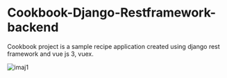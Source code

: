 # Cookbook-Django-Restframework-backend
Cookbook project is a sample recipe application created using django rest framework and vue js 3, vuex.


![imaj1](https://user-images.githubusercontent.com/44267558/206910443-2286e3ba-00ab-4350-adc5-5b6da101b3a7.JPG)

